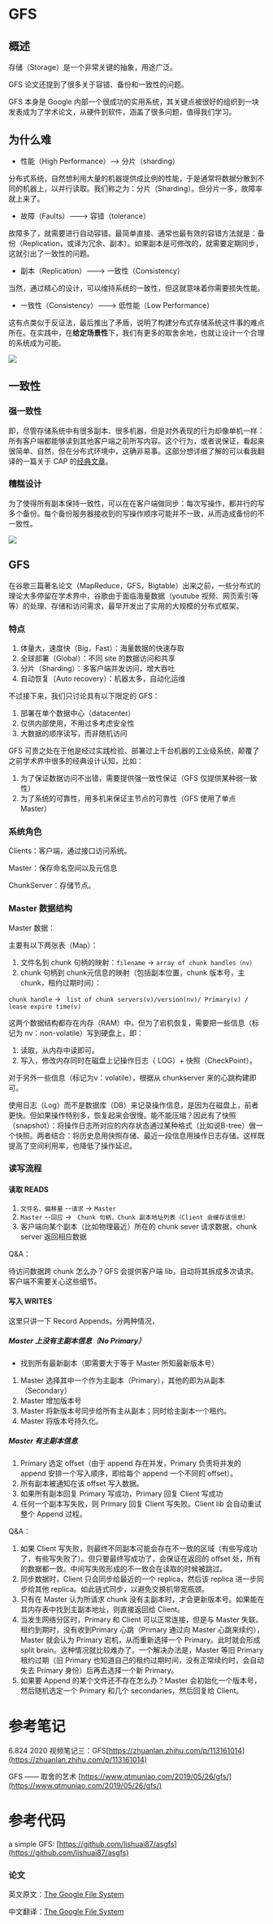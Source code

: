 # GFS

## 概述

存储（Storage）是一个非常关键的抽象，用途广泛。

GFS 论文还提到了很多关于容错、备份和一致性的问题。

GFS 本身是 Google 内部一个很成功的实用系统，其关键点被很好的组织到一块发表成为了学术论文，从硬件到软件，涵盖了很多问题，值得我们学习。

## 为什么难

- 性能（High Performance）--> 分片（sharding）

分布式系统，自然想利用大量的机器提供成比例的性能，于是通常将数据分散到不同的机器上，以并行读取。我们称之为：分片（Sharding）。但分片一多，故障率就上来了。

- 故障（Faults）---> 容错（tolerance）

故障多了，就需要进行自动容错。最简单直接、通常也最有效的容错方法就是：备份（Replication，或译为冗余、副本）。如果副本是可修改的，就需要定期同步，这就引出了一致性的问题。

- 副本（Replication）---> 一致性（Consistency）

当然，通过精心的设计，可以维持系统的一致性，但这就意味着你需要损失性能。

- 一致性（Consistency）---> 低性能（Low Performance）

这有点类似于反证法，最后推出了矛盾，说明了构建分布式存储系统这件事的难点所在。在实践中，在**给定场景性**下，我们有更多的取舍余地，也就让设计一个合理的系统成为可能。

![](./img/03-01.png)



## 一致性

### 强一致性

即，尽管存储系统中有很多副本、很多机器，但是对外表现的行为却像单机一样：所有客户端都能够读到其他客户端之前所写内容。这个行为，或者说保证，看起来很简单、自然，但在分布式环境中，这确非易事。这部分想详细了解的可以看我翻译的一篇关于 CAP 的[经典文章](https://link.zhihu.com/?target=https%3A//www.qtmuniao.com/2020/02/16/not-cp-or-ap/)。

### 糟糕设计

为了使得所有副本保持一致性，可以在在客户端做同步：每次写操作，都并行的写多个备份。每个备份服务器接收到的写操作顺序可能并不一致，从而造成备份的不一致性。

![](./img/03-02.png)

## GFS

在谷歌三篇著名论文（MapReduce，GFS，Bigtable）出来之前，一些分布式的理论大多停留在学术界中，谷歌由于面临海量数据（youtube 视频、网页索引等等）的处理、存储和访问需求，最早开发出了实用的大规模的分布式框架。

### 特点

1. 体量大，速度快（Big，Fast）：海量数据的快速存取
2. 全球部署（Global）：不同 site 的数据访问和共享
3. 分片（Sharding）：多客户端并发访问，增大吞吐
4. 自动恢复（Auto recovery）：机器太多，自动化运维

不过接下来，我们只讨论具有以下限定的 GFS：

1. 部署在单个数据中心（datacenter）
2. 仅供内部使用，不用过多考虑安全性
3. 大数据的顺序读写，而非随机访问

GFS 可贵之处在于他是经过实践检验、部署过上千台机器的工业级系统，颠覆了之前学术界中很多的经典设计认知，比如：

1. 为了保证数据访问不出错，需要提供强一致性保证（GFS 仅提供某种弱一致性）
2. 为了系统的可靠性，用多机来保证主节点的可靠性（GFS 使用了单点 Master）

### 系统角色

Clients：客户端，通过接口访问系统。

Master：保存命名空间以及元信息

ChunkServer：存储节点。

### Master 数据结构

Master 数据：

主要有以下两张表（Map）：

1. 文件名到 chunk 句柄的映射：`filename`  →  `array of chunk handles（nv）`
2. chunk 句柄到 chunk元信息的映射（包括副本位置，chunk 版本号，主 chunk，租约过期时间）：

`chunk handle`  → ` list of chunk servers(v)/version(nv)/ Primary(v) / lease expire time(v)`

这两个数据结构都存在内存（RAM）中。但为了宕机恢复，需要把一些信息（标记为 nv：non-volatile）写到硬盘上，即：

1. 读取，从内存中读即可。
2. 写入，修改内存同时在磁盘上记操作日志（ LOG）+ 快照（CheckPoint）。

对于另外一些信息（标记为v：volatile），根据从 chunkserver 来的心跳构建即可。

使用日志（Log）而不是数据库（DB）来记录操作信息，是因为在磁盘上，前者更快。但如果操作特别多，恢复起来会很慢。能不能压缩？因此有了快照（snapshot）：将操作日志所对应的内存状态通过某种格式（比如说B-tree）做一个快照。两者结合：将历史息用快照存储、最近一段信息用操作日志存储。这样既提高了空间利用率，也降低了操作延迟。

### 读写流程

####  读取 READS

1. `文件名、偏移量` --`请求` →  `Master`
2. `Master` --`回应` → ` Chunk 句柄，Chunk 副本地址列表（Client 会缓存该信息）`
3. 客户端向某个副本（比如物理最近）所在的 chunk sever 请求数据，chunk server 返回相应数据

Q&A：

待访问数据跨 chunk 怎么办？GFS 会提供客户端 lib，自动将其拆成多次请求。客户端不需要关心这些细节。

#### 写入 WRITES 

这里只讲一下 Record Appends，分两种情况，

##### Master 上没有主副本信息（No Primary）

- 找到所有最新副本（即需要大于等于 Master 所知最新版本号）

1. Master 选择其中一个作为主副本（Primary），其他的即为从副本（Secondary）
2. Master 增加版本号
3. Master 将新版本号同步给所有主从副本；同时给主副本一个租约。
4. Master 将版本号持久化。

##### Master 有主副本信息

1. Primary 选定 offset（由于 append 存在并发，Primary 负责将并发的 append 安排一个写入顺序，即给每个 append 一个不同的 offset）。
2. 所有副本被通知在该 offset 写入数据。
3. 如果所有副本回复 Primary 写成功，Primary 回复 Client 写成功
4. 任何一个副本写失败，则 Primary 回复 Client 写失败。Client lib 会自动重试整个 Append 过程。

Q&A：

1. 如果 Client 写失败，则最终不同副本可能会存在不一致的区域（有些写成功了，有些写失败了）。但只要最终写成功了，会保证在返回的 offset 处，所有的数据都一致。中间写失败形成的不一致会在读取的时候被跳过。
2. 同步数据时，Client 只会同步给最近的一个 replica，然后该 replica 进一步同步给其他 replica。如此链式同步，以避免交换机带宽瓶颈。
3. 只有在 Master 认为所请求 chunk 没有主副本时，才会更新版本号。如果能在其内存表中找到主副本地址，则直接返回给 Client。
4. 当发生网络分区时，Primary 和 Client 可以正常连接，但是与 Master 失联。租约到期时，没有收到Primary 心跳（Primary 通过向 Master 心跳来续约），Master 就会认为 Primary 宕机，从而重新选择一个 Primary。此时就会形成 split brain。这种情况就比较难办了。一个解决办法是，Master 等旧 Primary 租约过期（旧 Primary 也知道自己的租约过期时间，没有正常续约时，会自动失去 Primary 身份）后再去选择一个新 Primary。
5. 如果要 Append 的某个文件还不存在怎么办？Master 会初始化一个版本号，然后随机选定一个 Primary 和几个 secondaries，然后回复给 Client。

# 参考笔记

6.824 2020 视频笔记三：GFS[https://zhuanlan.zhihu.com/p/113161014](https://zhuanlan.zhihu.com/p/113161014)

GFS —— 取舍的艺术 [https://www.qtmuniao.com/2019/05/26/gfs/](https://www.qtmuniao.com/2019/05/26/gfs/)

# 参考代码

a simple GFS: [https://github.com/lishuai87/asgfs](https://github.com/lishuai87/asgfs)

### 论文

英文原文：[The Google File System](/notes/分布式/6.824/note/file/gfs.pdf ':ignore')

中文翻译：[The Google File System](/notes/分布式/6.824/note/TheGoogleFileSystem)
